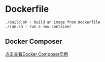 # Dockerfile
~~~
./build.sh - build an image from Dockerfile
./run.sh - run a new container 
~~~

## Docker Composer
[点击查看Docker Composer示例](https://github.com/tossp/teaweb-build)